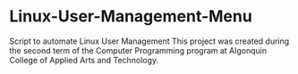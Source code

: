 # Linux-User-Management-Menu
Script to automate Linux User Management
This project was created during the second term of the Computer Programming program at Algonquin College of Applied Arts and Technology.
